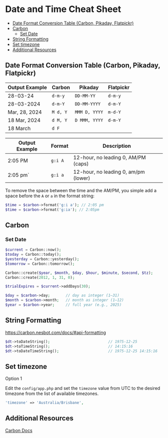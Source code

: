 # Date and Time Cheat Sheet

- [Date Format Conversion Table (Carbon, Pikaday, Flatpickr)](#date-format-conversion-table-carbon-pikaday-flatpickr)
- [Carbon](#carbon)
    - [Set Date](#set-date)
- [String Formatting](#string-formatting)
- [Set timezone](#set-timezone)
- [Additional Resources](#additional-resources)


<!-- Where do I convert date formats in Laravel? -->

<!-- Is it better to work with carbon instances or strings? -->

<!-- Displaying Dates in Blade -->

<!-- {{ $event->start_date->format('d/m/Y') }}
{{ $user->created_at->diffForHumans() }}
{{ $post->published_at->isToday() ? 'Published today' : 'Not today' }} -->

## Date Format Conversion Table (Carbon, Pikaday, Flatpickr)

| Output Example | Carbon   | Pikaday       | Flatpickr |
| -------------- | -------- | ------------- | --------- |
| 28-03-24       | `d-m-y`  | `DD-MM-YY`    | `d-m-y`   |
| 28-03-2024     | `d-m-Y`  | `DD-MM-YYYY`  | `d-m-Y`   |
| Mar, 28, 2024  | `M d, Y` | `MMM D, YYYY` | `m-d-Y`   |
| 18 Mar, 2024   | `d M, Y` | `D MMM, YYYY` | `d-m-Y`   |
| 18 March       | `d F`    |               |           |

| Output Example | Format  | Description                          |
| -------------- | ------- | ------------------------------------ |
| 2:05 PM        | `g:i A` | 12-hour, no leading 0, AM/PM (caps)  |
| 2:05 pm`       | `g:i a` | 12-hour, no leading 0, am/pm (lower) |

To remove the space between the time and the AM/PM, you simple add a space
before the `A` or `a` in the format string:

```php +torchlight-php
$time = $carbon->format('g:i a'); // 2:05 pm
$time = $carbon->format('g:ia'); // 2:05pm
```


<!-- |                |         |                                      |
| 02:05 PM`      | `h:i A` | 12-hour, leading 0, AM/PM (caps)     |
| 02:05 pm`      | `h:i a` | 12-hour, leading 0, am/pm (lower)    |
| 14:05`         | `H:i`   | 24-hour, leading 0                   |
| 14:05`         | `G:i`   | 24-hour, no leading 0 (rarely used)  |
| 05`            | `i`     | Minutes only                         |
| 05`            | `s`     | Seconds only                         |
| pm`            | `a`     | am/pm in lowercase                   |
| PM`            | `A`     | AM/PM in uppercase                   |
| 28`            | `d`     | Day of the month (01-31)             |
| Thu`           | `D`     | Short day of the week (3 letters)    |
| 28`            | `j`     | Day of the month without leading     | -->

## Carbon

### Set Date
```php +torchlight-php
$current = Carbon::now();
$today = Carbon::today();
$yesterday = Carbon::yesterday();
$tomorrow = Carbon::tomorrow();

Carbon::create($year, $month, $day, $hour, $minute, $second, $tz);
Carbon::create(2012, 1, 31, 0);

$trialExpires = $current->addDays(30);

$day = $carbon->day;       // day as integer (1–31)
$month = $carbon->month;   // month as integer (1–12)
$year = $carbon->year;     // full year (e.g., 2025)
```


## String Formatting

https://carbon.nesbot.com/docs/#api-formatting

```php +torchlight-php
$dt->toDateString();                          // 1975-12-25
$dt->toTimeString();                          // 14:15:16
$dt->toDateTimeString();                      // 1975-12-25 14:15:16
```

## Set timezone

Option 1

Edit the `config/app.php` and set the `timezone` value from UTC to the desired timezone from the
list of available timezones.

```php +torchlight-php
'timezone' => 'Australia/Brisbane',
```




## Additional Resources

<a href="https://carbon.nesbot.com/docs/" target="blank">Carbon Docs</a>